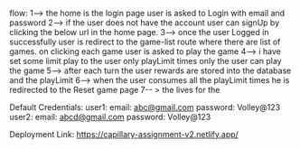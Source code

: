 flow: 1--> the home is the login page user is asked to Login with email and password
      2--> if the user does not have the account user can signUp by clicking the below url in the home
          page.
      3--> once the user Logged in successfully user is redirect to the game-list route
           where there are list of games.
           on clicking each game user is asked to play the game 
      4--> i have set some limit play to the user only playLimit times only the user can play the game
      5--> after each turn the user rewards are stored into the database and the playLimit 
      6--> when the user consumes all the playLimit times he is redirected to the Reset game page 
      7-- > the lives for the

Default Credentials:
    user1:
          email: abc@gmail.com
          password: Volley@123
    user2: 
          email: abcd@gmail.com
          password: Volley@123
          
 Deployment Link: https://capillary-assignment-v2.netlify.app/
 
    
